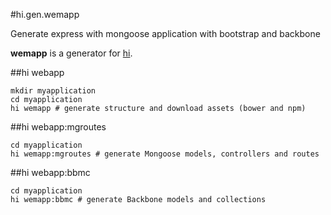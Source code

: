 #hi.gen.wemapp

Generate express with mongoose application with bootstrap and backbone

**wemapp** is a generator for [hi](https://github.com/k33g/hi).

##hi webapp

    mkdir myapplication
    cd myapplication
    hi wemapp # generate structure and download assets (bower and npm)

##hi webapp:mgroutes

    cd myapplication
    hi wemapp:mgroutes # generate Mongoose models, controllers and routes

##hi webapp:bbmc


    cd myapplication
    hi wemapp:bbmc # generate Backbone models and collections